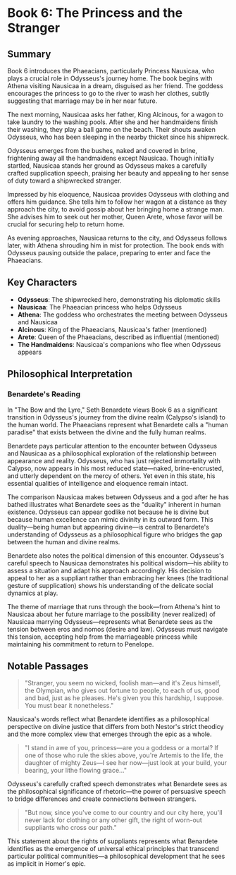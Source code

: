 # Book 6: The Princess and the Stranger

## Summary

Book 6 introduces the Phaeacians, particularly Princess Nausicaa, who plays a crucial role in Odysseus's journey home. The book begins with Athena visiting Nausicaa in a dream, disguised as her friend. The goddess encourages the princess to go to the river to wash her clothes, subtly suggesting that marriage may be in her near future.

The next morning, Nausicaa asks her father, King Alcinous, for a wagon to take laundry to the washing pools. After she and her handmaidens finish their washing, they play a ball game on the beach. Their shouts awaken Odysseus, who has been sleeping in the nearby thicket since his shipwreck.

Odysseus emerges from the bushes, naked and covered in brine, frightening away all the handmaidens except Nausicaa. Though initially startled, Nausicaa stands her ground as Odysseus makes a carefully crafted supplication speech, praising her beauty and appealing to her sense of duty toward a shipwrecked stranger.

Impressed by his eloquence, Nausicaa provides Odysseus with clothing and offers him guidance. She tells him to follow her wagon at a distance as they approach the city, to avoid gossip about her bringing home a strange man. She advises him to seek out her mother, Queen Arete, whose favor will be crucial for securing help to return home.

As evening approaches, Nausicaa returns to the city, and Odysseus follows later, with Athena shrouding him in mist for protection. The book ends with Odysseus pausing outside the palace, preparing to enter and face the Phaeacians.

## Key Characters

- **Odysseus**: The shipwrecked hero, demonstrating his diplomatic skills
- **Nausicaa**: The Phaeacian princess who helps Odysseus
- **Athena**: The goddess who orchestrates the meeting between Odysseus and Nausicaa
- **Alcinous**: King of the Phaeacians, Nausicaa's father (mentioned)
- **Arete**: Queen of the Phaeacians, described as influential (mentioned)
- **The Handmaidens**: Nausicaa's companions who flee when Odysseus appears

## Philosophical Interpretation

### Benardete's Reading

In "The Bow and the Lyre," Seth Benardete views Book 6 as a significant transition in Odysseus's journey from the divine realm (Calypso's island) to the human world. The Phaeacians represent what Benardete calls a "human paradise" that exists between the divine and the fully human realms.

Benardete pays particular attention to the encounter between Odysseus and Nausicaa as a philosophical exploration of the relationship between appearance and reality. Odysseus, who has just rejected immortality with Calypso, now appears in his most reduced state—naked, brine-encrusted, and utterly dependent on the mercy of others. Yet even in this state, his essential qualities of intelligence and eloquence remain intact.

The comparison Nausicaa makes between Odysseus and a god after he has bathed illustrates what Benardete sees as the "duality" inherent in human existence. Odysseus can appear godlike not because he is divine but because human excellence can mimic divinity in its outward form. This duality—being human but appearing divine—is central to Benardete's understanding of Odysseus as a philosophical figure who bridges the gap between the human and divine realms.

Benardete also notes the political dimension of this encounter. Odysseus's careful speech to Nausicaa demonstrates his political wisdom—his ability to assess a situation and adapt his approach accordingly. His decision to appeal to her as a suppliant rather than embracing her knees (the traditional gesture of supplication) shows his understanding of the delicate social dynamics at play.

The theme of marriage that runs through the book—from Athena's hint to Nausicaa about her future marriage to the possibility (never realized) of Nausicaa marrying Odysseus—represents what Benardete sees as the tension between eros and nomos (desire and law). Odysseus must navigate this tension, accepting help from the marriageable princess while maintaining his commitment to return to Penelope.

## Notable Passages

> "Stranger, you seem no wicked, foolish man—and it's Zeus himself, the Olympian, who gives out fortune to people, to each of us, good and bad, just as he pleases. He's given you this hardship, I suppose. You must bear it nonetheless."

Nausicaa's words reflect what Benardete identifies as a philosophical perspective on divine justice that differs from both Nestor's strict theodicy and the more complex view that emerges through the epic as a whole.

> "I stand in awe of you, princess—are you a goddess or a mortal? If one of those who rule the skies above, you're Artemis to the life, the daughter of mighty Zeus—I see her now—just look at your build, your bearing, your lithe flowing grace..."

Odysseus's carefully crafted speech demonstrates what Benardete sees as the philosophical significance of rhetoric—the power of persuasive speech to bridge differences and create connections between strangers.

> "But now, since you've come to our country and our city here, you'll never lack for clothing or any other gift, the right of worn-out suppliants who cross our path."

This statement about the rights of suppliants represents what Benardete identifies as the emergence of universal ethical principles that transcend particular political communities—a philosophical development that he sees as implicit in Homer's epic.
